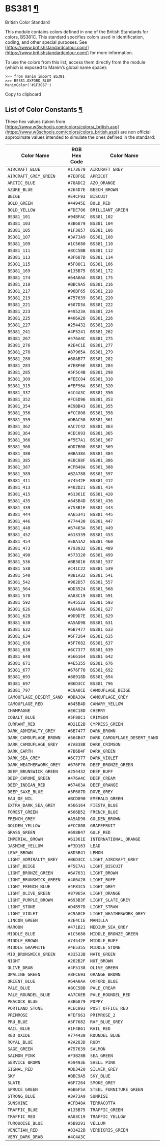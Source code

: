 # BS381 [¶](https://docs.manim.community/en/stable/reference/manim.utils.color.BS381.html\#module-manim.utils.color.BS381 "Link to this heading")

British Color Standard

This module contains colors defined in one of the British Standards
for colors, BS381C. This standard specifies colors used in identification,
coding, and other special purposes. See [https://www.britishstandardcolour.com/](https://www.britishstandardcolour.com/)
for more information.

To use the colors from this list, access them directly from the module (which
is exposed to Manim’s global name space):

```
>>> from manim import BS381
>>> BS381.OXFORD_BLUE
ManimColor('#1F3057')

```

Copy to clipboard

## List of Color Constants [¶](https://docs.manim.community/en/stable/reference/manim.utils.color.BS381.html\#list-of-color-constants "Link to this heading")

These hex values (taken from [https://www.w3schools.com/colors/colors\_british.asp](https://www.w3schools.com/colors/colors_british.asp))
are non official approximate values intended to simulate the ones defined
in the standard:

| Color Name | RGB Hex Code | Color Name | RGB Hex Code |
| --- | --- | --- | --- |
| `AIRCRAFT_BLUE` | `#173679` | `AIRCRAFT_GREY` | `#88918D` |
| `AIRCRAFT_GREY_GREEN` | `#7E8F6E` | `APRICOT` | `#FB9C06` |
| `ARCTIC_BLUE` | `#78ADC2` | `AZO_ORANGE` | `#F24816` |
| `AZURE_BLUE` | `#264D7E` | `BEECH_BROWN` | `#573320` |
| `BEIGE` | `#E4CF93` | `BISCUIT` | `#FEEBA8` |
| `BOLD_GREEN` | `#44945E` | `BOLD_RED` | `#DD3524` |
| `BOLD_YELLOW` | `#FDE706` | `BRILLIANT_GREEN` | `#507D3A` |
| `BS381_101` | `#94BFAC` | `BS381_102` | `#5B9291` |
| `BS381_103` | `#3B6879` | `BS381_104` | `#264D7E` |
| `BS381_105` | `#1F3057` | `BS381_106` | `#2A283D` |
| `BS381_107` | `#3A73A9` | `BS381_108` | `#173679` |
| `BS381_109` | `#1C5680` | `BS381_110` | `#2C3E75` |
| `BS381_111` | `#8CC5BB` | `BS381_112` | `#78ADC2` |
| `BS381_113` | `#3F687D` | `BS381_114` | `#1F4B61` |
| `BS381_115` | `#5F88C1` | `BS381_166` | `#2458AF` |
| `BS381_169` | `#135B75` | `BS381_172` | `#A7C6EB` |
| `BS381_174` | `#64A0AA` | `BS381_175` | `#4F81C5` |
| `BS381_210` | `#BBC9A5` | `BS381_216` | `#BCD890` |
| `BS381_217` | `#96BF65` | `BS381_218` | `#698B47` |
| `BS381_219` | `#757639` | `BS381_220` | `#4B5729` |
| `BS381_221` | `#507D3A` | `BS381_222` | `#6A7031` |
| `BS381_223` | `#49523A` | `BS381_224` | `#3E4630` |
| `BS381_225` | `#406A28` | `BS381_226` | `#33533B` |
| `BS381_227` | `#254432` | `BS381_228` | `#428B64` |
| `BS381_241` | `#4F5241` | `BS381_262` | `#44945E` |
| `BS381_267` | `#476A4C` | `BS381_275` | `#8FC693` |
| `BS381_276` | `#2E4C1E` | `BS381_277` | `#364A20` |
| `BS381_278` | `#87965A` | `BS381_279` | `#3B3629` |
| `BS381_280` | `#68AB77` | `BS381_282` | `#506B52` |
| `BS381_283` | `#7E8F6E` | `BS381_284` | `#6B6F5A` |
| `BS381_285` | `#5F5C4B` | `BS381_298` | `#4F5138` |
| `BS381_309` | `#FEEC04` | `BS381_310` | `#FEF963` |
| `BS381_315` | `#FEF96A` | `BS381_320` | `#9E7339` |
| `BS381_337` | `#4C4A3C` | `BS381_350` | `#7B6B4F` |
| `BS381_352` | `#FCED96` | `BS381_353` | `#FDF07A` |
| `BS381_354` | `#E9BB43` | `BS381_355` | `#FDD906` |
| `BS381_356` | `#FCC808` | `BS381_358` | `#F6C870` |
| `BS381_359` | `#DBAC50` | `BS381_361` | `#D4B97D` |
| `BS381_362` | `#AC7C42` | `BS381_363` | `#FDE706` |
| `BS381_364` | `#CEC093` | `BS381_365` | `#F4F0BD` |
| `BS381_366` | `#F5E7A1` | `BS381_367` | `#FEF6BF` |
| `BS381_368` | `#DD7B00` | `BS381_369` | `#FEEBA8` |
| `BS381_380` | `#BBA38A` | `BS381_384` | `#EEDFA5` |
| `BS381_385` | `#E8C88F` | `BS381_386` | `#E6C18D` |
| `BS381_387` | `#CFB48A` | `BS381_388` | `#E4CF93` |
| `BS381_389` | `#B2A788` | `BS381_397` | `#F3D163` |
| `BS381_411` | `#74542F` | `BS381_412` | `#5C422E` |
| `BS381_413` | `#402D21` | `BS381_414` | `#A86C29` |
| `BS381_415` | `#61361E` | `BS381_420` | `#A89177` |
| `BS381_435` | `#845B4D` | `BS381_436` | `#564B47` |
| `BS381_439` | `#753B1E` | `BS381_443` | `#C98A71` |
| `BS381_444` | `#A65341` | `BS381_445` | `#83422B` |
| `BS381_446` | `#774430` | `BS381_447` | `#F3B28B` |
| `BS381_448` | `#67403A` | `BS381_449` | `#693B3F` |
| `BS381_452` | `#613339` | `BS381_453` | `#FBDED6` |
| `BS381_454` | `#E8A1A2` | `BS381_460` | `#BD8F56` |
| `BS381_473` | `#793932` | `BS381_489` | `#8D5B41` |
| `BS381_490` | `#573320` | `BS381_499` | `#59493E` |
| `BS381_536` | `#BB3016` | `BS381_537` | `#DD3420` |
| `BS381_538` | `#C41C22` | `BS381_539` | `#D21E2B` |
| `BS381_540` | `#8B1A32` | `BS381_541` | `#471B21` |
| `BS381_542` | `#982D57` | `BS381_557` | `#EF841E` |
| `BS381_564` | `#DD3524` | `BS381_568` | `#FB9C06` |
| `BS381_570` | `#A83C19` | `BS381_591` | `#D04E09` |
| `BS381_592` | `#E45523` | `BS381_593` | `#F24816` |
| `BS381_626` | `#A0A9AA` | `BS381_627` | `#BEC0B8` |
| `BS381_628` | `#9D9D7E` | `BS381_629` | `#7A838B` |
| `BS381_630` | `#A5AD98` | `BS381_631` | `#9AAA9F` |
| `BS381_632` | `#6B7477` | `BS381_633` | `#424C53` |
| `BS381_634` | `#6F7264` | `BS381_635` | `#525B55` |
| `BS381_636` | `#5F7682` | `BS381_637` | `#8E9B9C` |
| `BS381_638` | `#6C7377` | `BS381_639` | `#667563` |
| `BS381_640` | `#566164` | `BS381_642` | `#282B2F` |
| `BS381_671` | `#4E5355` | `BS381_676` | `#A9B7B9` |
| `BS381_677` | `#676F76` | `BS381_692` | `#7B93A3` |
| `BS381_693` | `#88918D` | `BS381_694` | `#909A92` |
| `BS381_697` | `#B6D3CC` | `BS381_796` | `#6E4A75` |
| `BS381_797` | `#C9A8CE` | `CAMOUFLAGE_BEIGE` | `#B2A788` |
| `CAMOUFLAGE_DESERT_SAND` | `#BBA38A` | `CAMOUFLAGE_GREY` | `#A0A9AA` |
| `CAMOUFLAGE_RED` | `#845B4D` | `CANARY_YELLOW` | `#FEEC04` |
| `CHAMPAGNE` | `#E6C18D` | `CHERRY` | `#C41C22` |
| `COBALT_BLUE` | `#5F88C1` | `CRIMSON` | `#8B1A32` |
| `CURRANT_RED` | `#D21E2B` | `CYPRESS_GREEN` | `#364A20` |
| `DARK_ADMIRALTY_GREY` | `#6B7477` | `DARK_BROWN` | `#5C422E` |
| `DARK_CAMOUFLAGE_BROWN` | `#564B47` | `DARK_CAMOUFLAGE_DESERT_SAND` | `#A89177` |
| `DARK_CAMOUFLAGE_GREY` | `#7A838B` | `DARK_CRIMSON` | `#613339` |
| `DARK_EARTH` | `#7B6B4F` | `DARK_GREEN` | `#4F5241` |
| `DARK_SEA_GREY` | `#6C7377` | `DARK_VIOLET` | `#6E4A75` |
| `DARK_WEATHERWORK_GREY` | `#676F76` | `DEEP_BRONZE_GREEN` | `#3E4630` |
| `DEEP_BRUNSWICK_GREEN` | `#254432` | `DEEP_BUFF` | `#BD8F56` |
| `DEEP_CHROME_GREEN` | `#476A4C` | `DEEP_CREAM` | `#FDF07A` |
| `DEEP_INDIAN_RED` | `#67403A` | `DEEP_ORANGE` | `#D04E09` |
| `DEEP_SAXE_BLUE` | `#3F687D` | `DOVE_GREY` | `#909A92` |
| `EAU_DE_NIL` | `#BCD890` | `EMERALD_GREEN` | `#428B64` |
| `EXTRA_DARK_SEA_GREY` | `#566164` | `FIESTA_BLUE` | `#78ADC2` |
| `FOREST_GREEN` | `#506B52` | `FRENCH_BLUE` | `#2458AF` |
| `FRENCH_GREY` | `#A5AD98` | `GOLDEN_BROWN` | `#A86C29` |
| `GOLDEN_YELLOW` | `#FCC808` | `GRAPEFRUIT` | `#FEF96A` |
| `GRASS_GREEN` | `#698B47` | `GULF_RED` | `#793932` |
| `IMPERIAL_BROWN` | `#61361E` | `INTERNATIONAL_ORANGE` | `#E45523` |
| `JASMINE_YELLOW` | `#F3D163` | `LEAD` | `#525B55` |
| `LEAF_BROWN` | `#8D5B41` | `LEMON` | `#FDD906` |
| `LIGHT_ADMIRALTY_GREY` | `#B6D3CC` | `LIGHT_AIRCRAFT_GREY` | `#BEC0B8` |
| `LIGHT_BEIGE` | `#F5E7A1` | `LIGHT_BISCUIT` | `#E8C88F` |
| `LIGHT_BRONZE_GREEN` | `#6A7031` | `LIGHT_BROWN` | `#9E7339` |
| `LIGHT_BRUNSWICK_GREEN` | `#406A28` | `LIGHT_BUFF` | `#F6C870` |
| `LIGHT_FRENCH_BLUE` | `#4F81C5` | `LIGHT_GREY` | `#9AAA9F` |
| `LIGHT_OLIVE_GREEN` | `#87965A` | `LIGHT_ORANGE` | `#EF841E` |
| `LIGHT_PURPLE_BROWN` | `#693B3F` | `LIGHT_SLATE_GREY` | `#667563` |
| `LIGHT_STONE` | `#D4B97D` | `LIGHT_STRAW` | `#EEDFA5` |
| `LIGHT_VIOLET` | `#C9A8CE` | `LIGHT_WEATHERWORK_GREY` | `#A9B7B9` |
| `LINCON_GREEN` | `#2E4C1E` | `MANILLA` | `#FEF6BF` |
| `MAROON` | `#471B21` | `MEDIUM_SEA_GREY` | `#8E9B9C` |
| `MIDDLE_BLUE` | `#1C5680` | `MIDDLE_BRONZE_GREEN` | `#49523A` |
| `MIDDLE_BROWN` | `#74542F` | `MIDDLE_BUFF` | `#DBAC50` |
| `MIDDLE_GRAPHITE` | `#4E5355` | `MIDDLE_STONE` | `#AC7C42` |
| `MID_BRUNSWICK_GREEN` | `#33533B` | `NATO_GREEN` | `#5F5C4B` |
| `NIGHT` | `#282B2F` | `NUT_BROWN` | `#402D21` |
| `OLIVE_DRAB` | `#4F5138` | `OLIVE_GREEN` | `#4B5729` |
| `OPALINE_GREEN` | `#8FC693` | `ORANGE_BROWN` | `#753B1E` |
| `ORIENT_BLUE` | `#64A0AA` | `OXFORD_BLUE` | `#1F3057` |
| `PALE_BLUE` | `#8CC5BB` | `PALE_CREAM` | `#FCED96` |
| `PALE_ROUNDEL_BLUE` | `#A7C6EB` | `PALE_ROUNDEL_RED` | `#E8A1A2` |
| `PEACOCK_BLUE` | `#3B6879` | `POPPY` | `#BB3016` |
| `PORTLAND_STONE` | `#CEC093` | `POST_OFFICE_RED` | `#C41C22` |
| `PRIMROSE` | `#FEF963` | `PRIMROSE_2` | `#E9BB43` |
| `PRU_BLUE` | `#5F7682` | `RAF_BLUE_GREY` | `#424C53` |
| `RAIL_BLUE` | `#1F4B61` | `RAIL_RED` | `#F24816` |
| `RED_OXIDE` | `#774430` | `ROUNDEL_BLUE` | `#2C3E75` |
| `ROYAL_BLUE` | `#2A283D` | `RUBY` | `#982D57` |
| `SAGE_GREEN` | `#757639` | `SALMON` | `#C98A71` |
| `SALMON_PINK` | `#F3B28B` | `SEA_GREEN` | `#96BF65` |
| `SERVICE_BROWN` | `#59493E` | `SHELL_PINK` | `#FBDED6` |
| `SIGNAL_RED` | `#DD3420` | `SILVER_GREY` | `#9D9D7E` |
| `SKY` | `#BBC9A5` | `SKY_BLUE` | `#94BFAC` |
| `SLATE` | `#6F7264` | `SMOKE_GREY` | `#7B93A3` |
| `SPRUCE_GREEN` | `#6B6F5A` | `STEEL_FURNITURE_GREEN` | `#3B3629` |
| `STRONG_BLUE` | `#3A73A9` | `SUNRISE` | `#CFB48A` |
| `SUNSHINE` | `#CFB48A` | `TERRACOTTA` | `#A65341` |
| `TRAFFIC_BLUE` | `#135B75` | `TRAFFIC_GREEN` | `#476A4C` |
| `TRAFFIC_RED` | `#A83C19` | `TRAFFIC_YELLOW` | `#DD7B00` |
| `TURQUOISE_BLUE` | `#5B9291` | `VELLUM` | `#F4F0BD` |
| `VENETIAN_RED` | `#83422B` | `VERDIGRIS_GREEN` | `#68AB77` |
| `VERY_DARK_DRAB` | `#4C4A3C` |